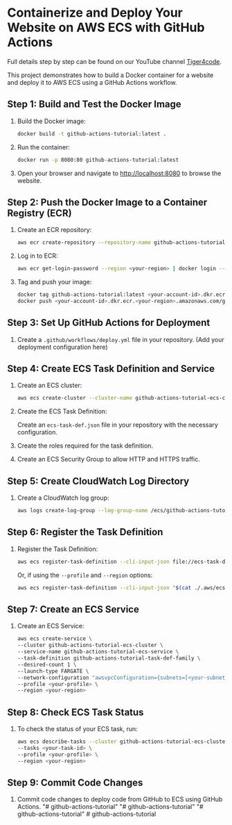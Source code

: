 # Containerize and Deploy Your Website on AWS ECS with GitHub Actions

Full details step by step can be found on our YouTube channel [Tiger4code](http://youtube.com/@tiger4code).

This project demonstrates how to build a Docker container for a website and deploy it to AWS ECS using a GitHub Actions workflow.

## Step 1: Build and Test the Docker Image

1. Build the Docker image:

   ```bash
   docker build -t github-actions-tutorial:latest .
   ```

2. Run the container:

   ```bash
   docker run -p 8080:80 github-actions-tutorial:latest
   ```

3. Open your browser and navigate to [http://localhost:8080](http://localhost:8080) to browse the website.

## Step 2: Push the Docker Image to a Container Registry (ECR)

1. Create an ECR repository:

   ```bash
   aws ecr create-repository --repository-name github-actions-tutorial
   ```

2. Log in to ECR:

   ```bash
   aws ecr get-login-password --region <your-region> | docker login --username AWS --password-stdin <your-account-id>.dkr.ecr.<your-region>.amazonaws.com/github-actions-tutorial
   ```

3. Tag and push your image:

   ```bash
   docker tag github-actions-tutorial:latest <your-account-id>.dkr.ecr.<your-region>.amazonaws.com/github-actions-tutorial
   docker push <your-account-id>.dkr.ecr.<your-region>.amazonaws.com/github-actions-tutorial
   ```

## Step 3: Set Up GitHub Actions for Deployment

1. Create a `.github/workflows/deploy.yml` file in your repository. (Add your deployment configuration here)

## Step 4: Create ECS Task Definition and Service

1. Create an ECS cluster:

   ```bash
   aws ecs create-cluster --cluster-name github-actions-tutorial-ecs-cluster
   ```

2. Create the ECS Task Definition:

   Create an `ecs-task-def.json` file in your repository with the necessary configuration.

3. Create the roles required for the task definition.

4. Create an ECS Security Group to allow HTTP and HTTPS traffic.

## Step 5: Create CloudWatch Log Directory

1. Create a CloudWatch log group:

   ```bash
   aws logs create-log-group --log-group-name /ecs/github-actions-tutorial-log-group
   ```

## Step 6: Register the Task Definition

1. Register the Task Definition:

   ```bash
   aws ecs register-task-definition --cli-input-json file://ecs-task-def.json
   ```

   Or, if using the `--profile` and `--region` options:

   ```bash
   aws ecs register-task-definition --cli-input-json "$(cat ./.aws/ecs-task-def.json)" --profile <your-profile> --region <your-region>
   ```

## Step 7: Create an ECS Service

1. Create an ECS Service:

   ```bash
   aws ecs create-service \
   --cluster github-actions-tutorial-ecs-cluster \
   --service-name github-actions-tutorial-ecs-service \
   --task-definition github-actions-tutorial-task-def-family \
   --desired-count 1 \
   --launch-type FARGATE \
   --network-configuration "awsvpcConfiguration={subnets=[<your-subnet-id>],securityGroups=[<your-security-group-id>],assignPublicIp=ENABLED}" \
   --profile <your-profile> \
   --region <your-region>
   ```

## Step 8: Check ECS Task Status

1. To check the status of your ECS task, run:

   ```bash
   aws ecs describe-tasks --cluster github-actions-tutorial-ecs-cluster \
   --tasks <your-task-id> \
   --profile <your-profile> \
   --region <your-region>
   ```

## Step 9: Commit Code Changes

1. Commit code changes to deploy code from GitHub to ECS using GitHub Actions.
"# github-actions-tutorial" 
"# github-actions-tutorial" 
"# github-actions-tutorial" 
#   g i t h u b - a c t i o n s - t u t o r i a l  
 